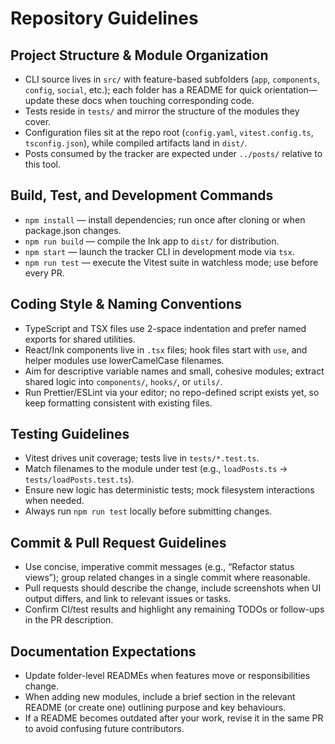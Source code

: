 # Repository Guidelines

## Project Structure & Module Organization
- CLI source lives in `src/` with feature-based subfolders (`app`, `components`, `config`, `social`, etc.); each folder has a README for quick orientation—update these docs when touching corresponding code.
- Tests reside in `tests/` and mirror the structure of the modules they cover.
- Configuration files sit at the repo root (`config.yaml`, `vitest.config.ts`, `tsconfig.json`), while compiled artifacts land in `dist/`.
- Posts consumed by the tracker are expected under `../posts/` relative to this tool.

## Build, Test, and Development Commands
- `npm install` — install dependencies; run once after cloning or when package.json changes.
- `npm run build` — compile the Ink app to `dist/` for distribution.
- `npm start` — launch the tracker CLI in development mode via `tsx`.
- `npm run test` — execute the Vitest suite in watchless mode; use before every PR.

## Coding Style & Naming Conventions
- TypeScript and TSX files use 2-space indentation and prefer named exports for shared utilities.
- React/Ink components live in `.tsx` files; hook files start with `use`, and helper modules use lowerCamelCase filenames.
- Aim for descriptive variable names and small, cohesive modules; extract shared logic into `components/`, `hooks/`, or `utils/`.
- Run Prettier/ESLint via your editor; no repo-defined script exists yet, so keep formatting consistent with existing files.

## Testing Guidelines
- Vitest drives unit coverage; tests live in `tests/*.test.ts`.
- Match filenames to the module under test (e.g., `loadPosts.ts` → `tests/loadPosts.test.ts`).
- Ensure new logic has deterministic tests; mock filesystem interactions when needed.
- Always run `npm run test` locally before submitting changes.

## Commit & Pull Request Guidelines
- Use concise, imperative commit messages (e.g., “Refactor status views”); group related changes in a single commit where reasonable.
- Pull requests should describe the change, include screenshots when UI output differs, and link to relevant issues or tasks.
- Confirm CI/test results and highlight any remaining TODOs or follow-ups in the PR description.

## Documentation Expectations
- Update folder-level READMEs when features move or responsibilities change.
- When adding new modules, include a brief section in the relevant README (or create one) outlining purpose and key behaviours.
- If a README becomes outdated after your work, revise it in the same PR to avoid confusing future contributors.
